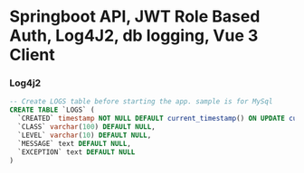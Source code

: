 # Springboot API, JWT Role Based Auth, Log4J2, db logging, Vue 3 Client



### Log4j2
```sql
-- Create LOGS table before starting the app. sample is for MySql
CREATE TABLE `LOGS` (
  `CREATED` timestamp NOT NULL DEFAULT current_timestamp() ON UPDATE current_timestamp(),
  `CLASS` varchar(100) DEFAULT NULL,
  `LEVEL` varchar(10) DEFAULT NULL,
  `MESSAGE` text DEFAULT NULL,
  `EXCEPTION` text DEFAULT NULL
)
```